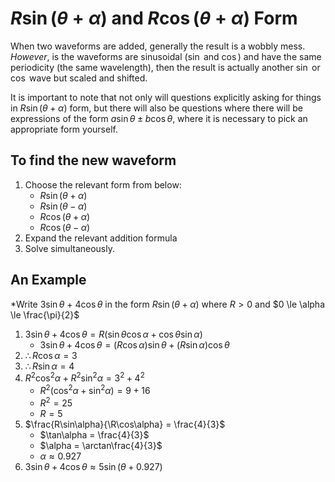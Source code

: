 # $R\sin(\theta + \alpha)$ and $R\cos(\theta + \alpha)$ Form

When two waveforms are added, generally the result is a wobbly mess. *However*, is the waveforms are sinusoidal ($\sin$ and $\cos$) and have the same periodicity (the same wavelength), then the result is actually another $\sin$ or $\cos$ wave but scaled and shifted. 

It is important to note that not only will questions explicitly asking for things in $R\sin(\theta + \alpha)$ form, but there will also be questions where there will be expressions of the form $a\sin\theta \pm b\cos\theta$, where it is necessary to pick an appropriate form yourself.

## To find the new waveform
1. Choose the relevant form from below:
	- $R\sin(\theta + \alpha)$
	- $R\sin(\theta - \alpha)$
	- $R\cos(\theta + \alpha)$
	- $R\cos(\theta - \alpha)$
2. Expand the relevant addition formula
3. Solve simultaneously.

## An Example
*Write $3\sin\theta$ + $4\cos\theta$ in the form $R\sin(\theta+\alpha)$ where $R>0$ and $0 \le \alpha \le \frac{\pi}{2}$ 
1.  $3\sin\theta + 4\cos\theta = R(\sin\theta\cos\alpha + \cos\theta\sin\alpha)$
	- $3\sin\theta + 4\cos\theta = (R\cos\alpha)\sin\theta + (R\sin\alpha)\cos\theta$
2. $\therefore R\cos\alpha = 3$
3. $\therefore R\sin\alpha = 4$
4. $R^2\cos^2\alpha + R^2\sin^2\alpha = 3^2 + 4^2$
	- $R^2(\cos^2\alpha +\sin^2\alpha) = 9 + 16$
	- $R^2 = 25$
	- $R = 5$
5. $\frac{R\sin\alpha}{\R\cos\alpha} = \frac{4}{3}$
	- $\tan\alpha = \frac{4}{3}$
	- $\alpha = \arctan\frac{4}{3}$
	- $\alpha \approx 0.927$
6. $3\sin\theta + 4\cos\theta \approx 5\sin(\theta + 0.927)$
